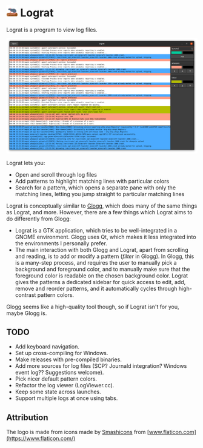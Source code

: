 # <img src="https://raw.githubusercontent.com/mortie/lograt/main/icons/lograt.svg" height="30"> Lograt

Lograt is a program to view log files.

![Screenshot](https://raw.githubusercontent.com/mortie/lograt/main/screenshot.png)

Lograt lets you:

* Open and scroll through log files
* Add patterns to highlight matching lines with particular colors
* Search for a pattern, which opens a separate pane with only the matching lines,
  letting you jump straight to particular matching lines

Lograt is conceptually similar to [Glogg](https://glogg.bonnefon.org/),
which does many of the same things as Lograt, and more. However, there are
a few things which Lograt aims to do differently from Glogg:

* Lograt is a GTK application, which tries to be well-integrated in a
  GNOME environment. Glogg uses Qt, which makes it less integrated into
  the environments I personally prefer.
* The main interaction with both Glogg and Lograt, apart from scrolling
  and reading, is to add or modify a pattern (_filter_ in Glogg).
  In Glogg, this is a many-step process, and requires the user to manually
  pick a background and foreground color, and to manually make sure that the
  foreground color is readable on the chosen background color. Lograt gives
  the patterns a dedicated sidebar for quick access to edit, add, remove and
  reorder patterns, and it automatically cycles through high-contrast pattern colors.

Glogg seems like a high-quality tool though, so if Lograt isn't for you,
maybe Glogg is.

## TODO

* Add keyboard navigation.
* Set up cross-compiling for Windows.
* Make releases with pre-compiled binaries.
* Add more sources for log files (SCP? Journald integration? Windows event log?? Suggestions welcome).
* Pick nicer default pattern colors.
* Refactor the log viewer (LogViewer.cc).
* Keep some state across launches.
* Support multiple logs at once using tabs.

## Attribution

The logo is made from icons made by [Smashicons](https://www.flaticon.com/authors/smashicons) from [www.flaticon.com](https://www.flaticon.com/)
